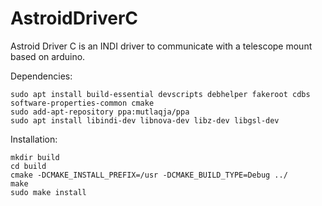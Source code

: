 # AstroidDriverC
Astroid Driver C is an INDI driver to communicate with a telescope mount based on arduino.

Dependencies:
```
sudo apt install build-essential devscripts debhelper fakeroot cdbs software-properties-common cmake
sudo add-apt-repository ppa:mutlaqja/ppa
sudo apt install libindi-dev libnova-dev libz-dev libgsl-dev
```
Installation:
```
mkdir build
cd build
cmake -DCMAKE_INSTALL_PREFIX=/usr -DCMAKE_BUILD_TYPE=Debug ../
make
sudo make install
```
